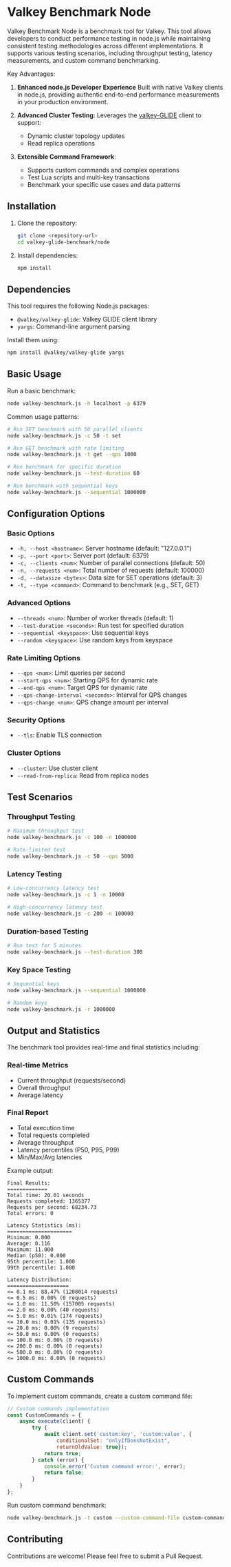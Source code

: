 # Valkey Benchmark Node

Valkey Benchmark Node is a benchmark tool for Valkey. This tool allows developers to conduct performance testing in node.js while maintaining consistent testing methodologies across different implementations. It supports various testing scenarios, including throughput testing, latency measurements, and custom command benchmarking.

Key Advantages:

1. **Enhanced node.js Developer Experience** Built with native Valkey clients in node.js, providing authentic end-to-end performance measurements in your production environment.

2. **Advanced Cluster Testing**: Leverages the [valkey-GLIDE](https://github.com/valkey-io/valkey-glide) client to support:
   - Dynamic cluster topology updates
   - Read replica operations
  
3. **Extensible Command Framework**: 
   - Supports custom commands and complex operations
   - Test Lua scripts and multi-key transactions
   - Benchmark your specific use cases and data patterns


## Installation

1. Clone the repository:
    ```bash
    git clone <repository-url>
    cd valkey-glide-benchmark/node
    ```

2. Install dependencies:
    ```bash
    npm install
    ```

## Dependencies

This tool requires the following Node.js packages:
- `@valkey/valkey-glide`: Valkey GLIDE client library
- `yargs`: Command-line argument parsing

Install them using:
```bash
npm install @valkey/valkey-glide yargs
```

## Basic Usage

Run a basic benchmark:
```bash
node valkey-benchmark.js -h localhost -p 6379
```

Common usage patterns:
```bash
# Run SET benchmark with 50 parallel clients
node valkey-benchmark.js -c 50 -t set

# Run GET benchmark with rate limiting
node valkey-benchmark.js -t get --qps 1000

# Run benchmark for specific duration
node valkey-benchmark.js --test-duration 60

# Run benchmark with sequential keys
node valkey-benchmark.js --sequential 1000000
```

## Configuration Options

### Basic Options
- `-h, --host <hostname>`: Server hostname (default: "127.0.0.1")
- `-p, --port <port>`: Server port (default: 6379)
- `-c, --clients <num>`: Number of parallel connections (default: 50)
- `-n, --requests <num>`: Total number of requests (default: 100000)
- `-d, --datasize <bytes>`: Data size for SET operations (default: 3)
- `-t, --type <command>`: Command to benchmark (e.g., SET, GET)

### Advanced Options
- `--threads <num>`: Number of worker threads (default: 1)
- `--test-duration <seconds>`: Run test for specified duration
- `--sequential <keyspace>`: Use sequential keys
- `--random <keyspace>`: Use random keys from keyspace

### Rate Limiting Options
- `--qps <num>`: Limit queries per second
- `--start-qps <num>`: Starting QPS for dynamic rate
- `--end-qps <num>`: Target QPS for dynamic rate
- `--qps-change-interval <seconds>`: Interval for QPS changes
- `--qps-change <num>`: QPS change amount per interval

### Security Options
- `--tls`: Enable TLS connection

### Cluster Options
- `--cluster`: Use cluster client
- `--read-from-replica`: Read from replica nodes

## Test Scenarios

### Throughput Testing
```bash
# Maximum throughput test
node valkey-benchmark.js -c 100 -n 1000000

# Rate-limited test
node valkey-benchmark.js -c 50 --qps 5000
```

### Latency Testing
```bash
# Low-concurrency latency test
node valkey-benchmark.js -c 1 -n 10000

# High-concurrency latency test
node valkey-benchmark.js -c 200 -n 100000
```

### Duration-based Testing
```bash
# Run test for 5 minutes
node valkey-benchmark.js --test-duration 300
```

### Key Space Testing
```bash
# Sequential keys
node valkey-benchmark.js --sequential 1000000

# Random keys
node valkey-benchmark.js -r 1000000
```

## Output and Statistics
The benchmark tool provides real-time and final statistics including:

### Real-time Metrics
- Current throughput (requests/second)
- Overall throughput
- Average latency

### Final Report
- Total execution time
- Total requests completed
- Average throughput
- Latency percentiles (P50, P95, P99)
- Min/Max/Avg latencies

Example output:
```plaintext
Final Results:
=============
Total time: 20.01 seconds
Requests completed: 1365377
Requests per second: 68234.73
Total errors: 0

Latency Statistics (ms):
=====================
Minimum: 0.000
Average: 0.116
Maximum: 11.000
Median (p50): 0.000
95th percentile: 1.000
99th percentile: 1.000

Latency Distribution:
====================
<= 0.1 ms: 88.47% (1208014 requests)
<= 0.5 ms: 0.00% (0 requests)
<= 1.0 ms: 11.50% (157005 requests)
<= 2.0 ms: 0.00% (40 requests)
<= 5.0 ms: 0.01% (174 requests)
<= 10.0 ms: 0.01% (135 requests)
<= 20.0 ms: 0.00% (9 requests)
<= 50.0 ms: 0.00% (0 requests)
<= 100.0 ms: 0.00% (0 requests)
<= 200.0 ms: 0.00% (0 requests)
<= 500.0 ms: 0.00% (0 requests)
<= 1000.0 ms: 0.00% (0 requests)
```

## Custom Commands
To implement custom commands, create a custom command file:

```javascript
// Custom commands implementation
const CustomCommands = {
    async execute(client) {
        try {
            await client.set('custom:key', 'custom:value', {
                conditionalSet: "onlyIfDoesNotExist",
                returnOldValue: true});
            return true;
        } catch (error) {
            console.error('Custom command error:', error);
            return false;
        }
    }
};
```

Run custom command benchmark:
```bash
node valkey-benchmark.js -t custom --custom-command-file custom-commands.js
```

## Contributing
Contributions are welcome! Please feel free to submit a Pull Request.
